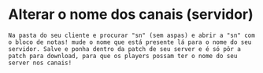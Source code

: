 # Alterar o nome dos canais (servidor)
    Na pasta do seu cliente e procurar "sn" (sem aspas) e abrir a "sn" com o bloco de notas! mude o nome que está presente lá para o nome do seu servidor. Salve e ponha dentro da patch de seu server e é só pôr a patch para download, para que os players possam ter o nome do seu server nos canais!